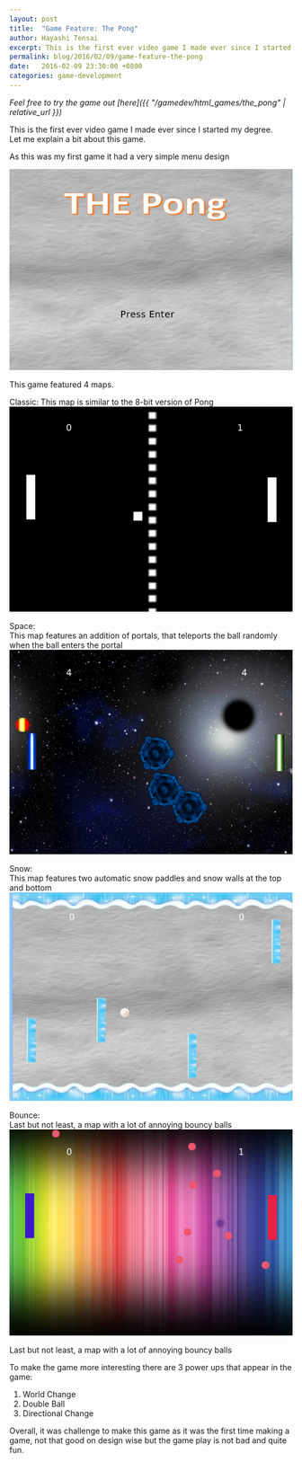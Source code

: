 ```yaml
---
layout: post
title:  "Game Feature: The Pong"
author: Hayashi Tensai
excerpt: This is the first ever video game I made ever since I started my degree.
permalink: blog/2016/02/09/game-feature-the-pong
date:   2016-02-09 23:30:00 +0800
categories: game-development
---
```

*Feel free to try the game out [here]({{ "/gamedev/html_games/the_pong" | relative_url }})*

This is the first ever video game I made ever since I started my degree.  
Let me explain a bit about this game.  
 
As this was my first game it had a very simple menu design

![The Pong Menu](/assets/blog-images/game-dev/the-pong-menu.png)

This game featured 4 maps.
 
Classic: 
This map is similar to the 8-bit version of Pong   
![The Pong Classic](/assets/blog-images/game-dev/the-pong-classic.png)  

 
Space:  
This map features an addition of portals, that teleports the ball randomly when the ball enters the portal   
![The Pong Space](/assets/blog-images/game-dev/the-pong-space.png)  

Snow:  
This map features two automatic snow paddles and snow walls at the top and bottom  
![The Pong Snow](/assets/blog-images/game-dev/the-pong-snow.png)  

Bounce:  
Last but not least, a map with a lot of annoying bouncy balls  
![The Pong Bounce](/assets/blog-images/game-dev/the-pong-bounce.png)  

Last but not least, a map with a lot of annoying bouncy balls
 
To make the game more interesting there are 3 power ups that appear in the game:  
1. World Change
2. Double Ball
3. Directional Change
 
Overall, it was challenge to make this game as it was the first time making a game, not that good on design wise but the game play is not bad and quite fun.